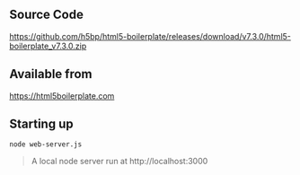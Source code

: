 ## Source Code

https://github.com/h5bp/html5-boilerplate/releases/download/v7.3.0/html5-boilerplate_v7.3.0.zip

## Available from

https://html5boilerplate.com

## Starting up

    node web-server.js

> A local node server run at http://localhost:3000

